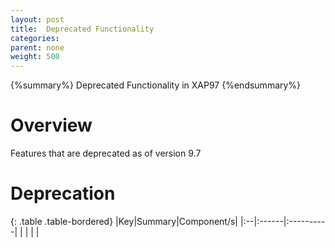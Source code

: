 ```yaml
---
layout: post
title:  Deprecated Functionality
categories:
parent: none
weight: 500
---
```


{%summary%} Deprecated Functionality in XAP97 {%endsummary%}

# Overview
Features that are deprecated as of version 9.7

# Deprecation

{: .table .table-bordered}
|Key|Summary|Component/s|
|:--|:------|:----------|
|   |       |           |



